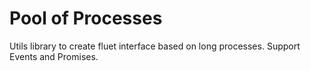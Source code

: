 Pool of Processes
=================

Utils library to create fluet interface based on long processes. Support Events and Promises.